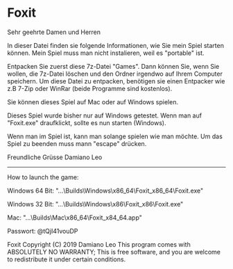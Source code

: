 # Foxit

Sehr geehrte Damen und Herren

In dieser Datei finden sie folgende Informationen, wie Sie mein Spiel starten können.
Mein Spiel muss man nicht instalieren, weil es "portable" ist.

Entpacken Sie zuerst diese 7z-Datei "Games". Dann können Sie, wenn Sie wollen, die 7z-Datei löschen und den Ordner irgendwo auf Ihrem Computer speichern.
Um diese Datei zu entpacken, benötigen sie einen Entpacker wie z.B 7-Zip oder WinRar (beide Programme sind kostenlos).

Sie können dieses Spiel auf Mac oder auf Windows spielen.


Dieses Spiel wurde bisher nur auf Windows getestet.
Wenn man auf "Foxit.exe" draufklickt, sollte es nun starten (Windows).

Wenn man im Spiel ist, kann man solange spielen wie man möchte. Um das Spiel zu beenden muss mann "escape" drücken.

Freundliche Grüsse
Damiano Leo 

------------------------------------------------------------------------------------------------------------------------------------------------------------------------------------------------------------------------------------------------
How to launch the game:

Windows 64 Bit: "...\Builds\Windows\x86_64\Foxit_x86_64\Foxit.exe"

Windows 32 Bit: "...\Builds\Windows\x86\Foxit_x86\Foxit.exe"

Mac:		"...\Builds\Mac\x86_64\Foxit_x84_64.app"


Passwort: @tQjI41vouDP



 Foxit  Copyright (C) 2019  Damiano Leo
    This program comes with ABSOLUTELY NO WARRANTY;
    This is free software, and you are welcome to redistribute it
    under certain conditions.

